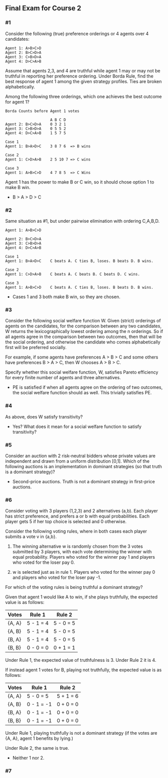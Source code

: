 ## Final Exam for Course 2

### #1

Consider the following (true) preference orderings or 4 agents over 4 candidates:

```
Agent 1: A>B>C>D
Agent 2: B>C>D>A
Agent 3: C>B>D>A
Agent 4: D>C>A>B
```
Assume that agents 2,3, and 4 are truthful while agent 1 may or may not be truthful in reporting her preference ordering. Under Borda Rule, find the best response of agent 1 among the given strategy profiles. Ties are broken alphabetically.

Among the following three orderings, which one achieves the best outcome for agent 1?
```
Borda Counts before Agent 1 votes
					
                    A B C D
Agent 2: B>C>D>A    0 3 2 1
Agent 3: C>B>D>A    0 5 5 2
Agent 4: D>C>A>B    1 5 7 5

Case 1
Agent 1: B>A>D>C    3 8 7 6  => B wins

Case 2
Agent 1: C>D>A>B    2 5 10 7 => C wins

Case 3
Agent 1: A>B>C>D    4 7 8 5  => C Wins
```

Agent 1 has the power to make B or C win, so it should chose option 1 to make B win.

- B > A > D > C

### #2

Same situation as #1, but under pairwise elimination with ordering C,A,B,D.

```
Agent 1: A>B>C>D

Agent 2: B>C>D>A
Agent 3: C>B>D>A
Agent 4: D>C>A>B

Case 1
Agent 1: B>A>D>C    C beats A. C ties B, loses. B beats D. B wins.

Case 2
Agent 1: C>D>A>B    C beats A. C beats B. C beats D. C wins.

Case 3
Agent 1: A>B>C>D    C beats A. C ties B, loses. B beats D. B wins.
```

- Cases 1 and 3 both make B win, so they are chosen.

### #3

Consider the following social welfare function W. Given (strict) orderings of agents on the candidates, for the comparison between any two candidates, W returns the lexicographically lowest ordering among the n orderings. So if all agents agree in the comparison between two outcomes, then that will be the social ordering, and otherwise the candidate who comes alphabetically first will be preferred socially. 

For example, if some agents have preferences A > B > C and some others have preferences B > A > C, then W chooses A > B > C.

Specify whether this social welfare function, W, satisfies Pareto efficiency for every finite number of agents and three alternatives.

- PE is satisfied if when all agents agree on the ordering of two outcomes, the social welfare function should as well. This trivially satisfies PE.

### #4

As above, does W satisfy transitivity?

- Yes? What does it mean for a social welfare function to satisfy transitivity?

### #5

Consider an auction with 2 risk-neutral bidders whose private values are independent and drawn from a uniform distribution [0,1]. Which of the following auctions is an implementation in dominant strategies (so that truth is a dominant strategy)?

- Second-price auctions. Truth is not a dominant strategy in first-price auctions.

### #6

Consider voting with 3 players (1,2,3) and 2 alternatives (a,b). Each player has strict preference, and prefers a or b with equal probabilities. Each player gets 5 if her top choice is selected and 0 otherwise. 

Consider the following voting rules, where in both cases each player submits a vote v in {a,b}.

1. The winning alternative w is randomly chosen from the 3 votes submitted by 3 players, with each vote determining the winner with equal probability. Players who voted for the winner pay 1 and players who voted for the loser pay 0.

2. w is selected just as in rule 1. Players who voted for the winner pay 0 and players who voted for the loser pay -1.

For which of the voting rules is being truthful a dominant strategy? 

Given that agent 1 would like A to win, if she plays truthfully, the expected value is as follows:

| Votes    | Rule 1    | Rule 2    |
| -------- | --------- | --------- |
| {A, A}   | 5 - 1 = 4 | 5 - 0 = 5 |
| {A, B}   | 5 - 1 = 4 | 5 - 0 = 5 |
| {B, A}   | 5 - 1 = 4 | 5 - 0 = 5 |
| {B, B}   | 0 - 0 = 0 | 0 + 1 = 1 |

Under Rule 1, the expected value of truthfulness is 3. Under Rule 2 it is 4.

If instead agent 1 votes for B, playing not truthfully, the expected value is as follows:

| Votes    | Rule 1     | Rule 2    |
| -------- | ---------- | --------- |
| {A, A}   | 5 - 0 = 5  | 5 + 1 = 6 |
| {A, B}   | 0 - 1 = -1 | 0 + 0 = 0 |
| {B, A}   | 0 - 1 = -1 | 0 + 0 = 0 |
| {B, B}   | 0 - 1 = -1 | 0 + 0 = 0 |

Under Rule 1, playing truthfully is not a dominant strategy (if the votes are {A, A}, agent 1 benefits by lying.)

Under Rule 2, the same is true.

- Neither 1 nor 2.

### #7























